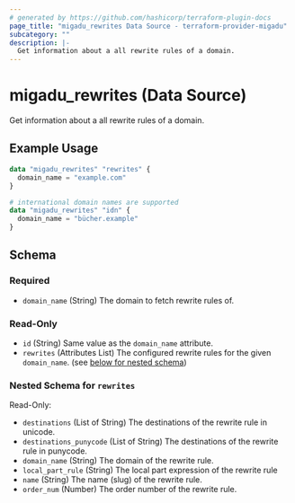 ```yaml
---
# generated by https://github.com/hashicorp/terraform-plugin-docs
page_title: "migadu_rewrites Data Source - terraform-provider-migadu"
subcategory: ""
description: |-
  Get information about a all rewrite rules of a domain.
---
```


# migadu_rewrites (Data Source)

Get information about a all rewrite rules of a domain.

## Example Usage

```terraform
data "migadu_rewrites" "rewrites" {
  domain_name = "example.com"
}

# international domain names are supported
data "migadu_rewrites" "idn" {
  domain_name = "bücher.example"
}
```

<!-- schema generated by tfplugindocs -->
## Schema

### Required

- `domain_name` (String) The domain to fetch rewrite rules of.

### Read-Only

- `id` (String) Same value as the `domain_name` attribute.
- `rewrites` (Attributes List) The configured rewrite rules for the given `domain_name`. (see [below for nested schema](#nestedatt--rewrites))

<a id="nestedatt--rewrites"></a>
### Nested Schema for `rewrites`

Read-Only:

- `destinations` (List of String) The destinations of the rewrite rule in unicode.
- `destinations_punycode` (List of String) The destinations of the rewrite rule in punycode.
- `domain_name` (String) The domain of the rewrite rule.
- `local_part_rule` (String) The local part expression of the rewrite rule
- `name` (String) The name (slug) of the rewrite rule.
- `order_num` (Number) The order number of the rewrite rule.
